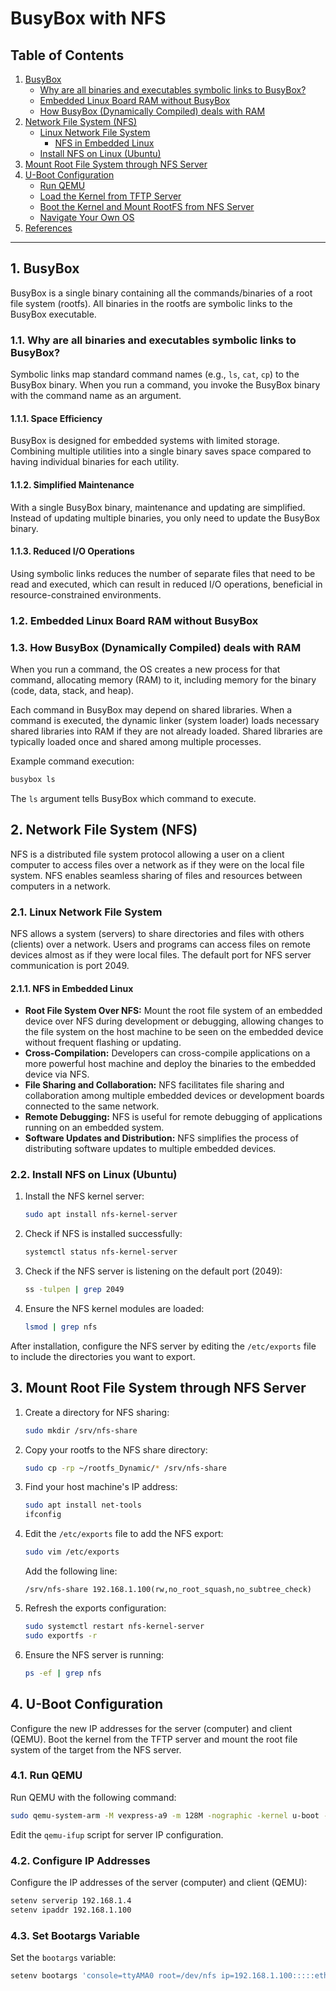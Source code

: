 # BusyBox with NFS

## Table of Contents
1. [BusyBox](#1-busybox)
   - [Why are all binaries and executables symbolic links to BusyBox?](#11-why-all-binaries-and-executables-are-symbolic-links-to-busybox)
   - [Embedded Linux Board RAM without BusyBox](#12-embedded-linux-board-ram-without-busybox)
   - [How BusyBox (Dynamically Compiled) deals with RAM](#13-how-busybox-dynamically-compiled-deals-with-ram)
2. [Network File System (NFS)](#2-network-file-system-nfs)
   - [Linux Network File System](#21-linux-network-file-system)
     - [NFS in Embedded Linux](#211-nfs-in-embedded-linux)
   - [Install NFS on Linux (Ubuntu)](#22-install-nfs-on-linux-ubuntu)
3. [Mount Root File System through NFS Server](#3-mount-root-file-system-through-nfs-server)
4. [U-Boot Configuration](#4-u-boot-configuration)
   - [Run QEMU](#41-run-qemu)
   - [Load the Kernel from TFTP Server](#42-load-the-kernel-from-tftp-server)
   - [Boot the Kernel and Mount RootFS from NFS Server](#43-boot-the-kernel-and-mount-rootfs-from-nfs-server)
   - [Navigate Your Own OS](#44-navigate-your-own-os)
5. [References](#5-references)

---

## 1. BusyBox

BusyBox is a single binary containing all the commands/binaries of a root file system (rootfs). All binaries in the rootfs are symbolic links to the BusyBox executable.

### 1.1. Why are all binaries and executables symbolic links to BusyBox?

Symbolic links map standard command names (e.g., `ls`, `cat`, `cp`) to the BusyBox binary. When you run a command, you invoke the BusyBox binary with the command name as an argument.

#### 1.1.1. Space Efficiency
BusyBox is designed for embedded systems with limited storage. Combining multiple utilities into a single binary saves space compared to having individual binaries for each utility.

#### 1.1.2. Simplified Maintenance
With a single BusyBox binary, maintenance and updating are simplified. Instead of updating multiple binaries, you only need to update the BusyBox binary.

#### 1.1.3. Reduced I/O Operations
Using symbolic links reduces the number of separate files that need to be read and executed, which can result in reduced I/O operations, beneficial in resource-constrained environments.

### 1.2. Embedded Linux Board RAM without BusyBox

### 1.3. How BusyBox (Dynamically Compiled) deals with RAM

When you run a command, the OS creates a new process for that command, allocating memory (RAM) to it, including memory for the binary (code, data, stack, and heap).

Each command in BusyBox may depend on shared libraries. When a command is executed, the dynamic linker (system loader) loads necessary shared libraries into RAM if they are not already loaded. Shared libraries are typically loaded once and shared among multiple processes.

Example command execution:
```bash
busybox ls
```
The `ls` argument tells BusyBox which command to execute.

## 2. Network File System (NFS)

NFS is a distributed file system protocol allowing a user on a client computer to access files over a network as if they were on the local file system. NFS enables seamless sharing of files and resources between computers in a network.

### 2.1. Linux Network File System

NFS allows a system (servers) to share directories and files with others (clients) over a network. Users and programs can access files on remote devices almost as if they were local files. The default port for NFS server communication is port 2049.

#### 2.1.1. NFS in Embedded Linux

- **Root File System Over NFS:** Mount the root file system of an embedded device over NFS during development or debugging, allowing changes to the file system on the host machine to be seen on the embedded device without frequent flashing or updating.
- **Cross-Compilation:** Developers can cross-compile applications on a more powerful host machine and deploy the binaries to the embedded device via NFS.
- **File Sharing and Collaboration:** NFS facilitates file sharing and collaboration among multiple embedded devices or development boards connected to the same network.
- **Remote Debugging:** NFS is useful for remote debugging of applications running on an embedded system.
- **Software Updates and Distribution:** NFS simplifies the process of distributing software updates to multiple embedded devices.

### 2.2. Install NFS on Linux (Ubuntu)

1. Install the NFS kernel server:
   ```bash
   sudo apt install nfs-kernel-server
   ```
2. Check if NFS is installed successfully:
   ```bash
   systemctl status nfs-kernel-server
   ```
3. Check if the NFS server is listening on the default port (2049):
   ```bash
   ss -tulpen | grep 2049
   ```
4. Ensure the NFS kernel modules are loaded:
   ```bash
   lsmod | grep nfs
   ```

After installation, configure the NFS server by editing the `/etc/exports` file to include the directories you want to export.

## 3. Mount Root File System through NFS Server

1. Create a directory for NFS sharing:
   ```bash
   sudo mkdir /srv/nfs-share
   ```
2. Copy your rootfs to the NFS share directory:
   ```bash
   sudo cp -rp ~/rootfs_Dynamic/* /srv/nfs-share
   ```
3. Find your host machine's IP address:
   ```bash
   sudo apt install net-tools
   ifconfig
   ```
4. Edit the `/etc/exports` file to add the NFS export:
   ```bash
   sudo vim /etc/exports
   ```
   Add the following line:
   ```
   /srv/nfs-share 192.168.1.100(rw,no_root_squash,no_subtree_check)
   ```
5. Refresh the exports configuration:
   ```bash
   sudo systemctl restart nfs-kernel-server
   sudo exportfs -r
   ```
6. Ensure the NFS server is running:
   ```bash
   ps -ef | grep nfs
   ```

## 4. U-Boot Configuration

Configure the new IP addresses for the server (computer) and client (QEMU). Boot the kernel from the TFTP server and mount the root file system of the target from the NFS server.

### 4.1. Run QEMU

Run QEMU with the following command:
```bash
sudo qemu-system-arm -M vexpress-a9 -m 128M -nographic -kernel u-boot -sd sd.img -net tap,script=./qemu-ifup -net nic
```
Edit the `qemu-ifup` script for server IP configuration.

### 4.2. Configure IP Addresses

Configure the IP addresses of the server (computer) and client (QEMU):
```bash
setenv serverip 192.168.1.4
setenv ipaddr 192.168.1.100
```

### 4.3. Set Bootargs Variable

Set the `bootargs` variable:
```bash
setenv bootargs 'console=ttyAMA0 root=/dev/nfs ip=192.168.1.100:::::eth0 nfsroot=192.168.1.4:/srv/nfs-share,nfsvers=3,tcp rw init=/sbin/init'
```

